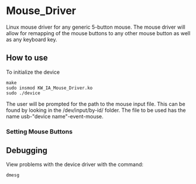 # Mouse_Driver

Linux mouse driver for any generic 5-button mouse. The mouse driver will allow for remapping of the mouse buttons to any other mouse button as well as any keyboard key.

## How to use

To initialize the device
```
make
sudo insmod KW_IA_Mouse_Driver.ko
sudo ./device
```
The user will be prompted for the path to the mouse input file. This can be found by looking in the /dev/input/by-id/ folder. The file to be used has the name usb-"device name"-event-mouse.

### Setting Mouse Buttons

## Debugging

View problems with the device driver with the command:
```
dmesg
```
